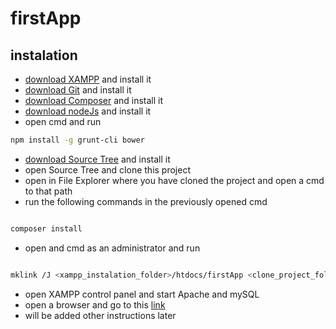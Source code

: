 # firstApp

## instalation 

* [download XAMPP](https://www.apachefriends.org/download.html) and install it 
* [download Git](https://git-scm.com/download/win) and install it 
* [download Composer](https://getcomposer.org/Composer-Setup.exe) and install it 
* [download nodeJs](https://nodejs.org/dist/v6.9.1/node-v6.9.1-x64.msi) and install it 
* open cmd and run

```sh
npm install -g grunt-cli bower
```

* [download Source Tree](https://www.sourcetreeapp.com/) and install it
* open Source Tree and clone this project
* open in File Explorer where you have cloned the project and open a cmd to that path
* run the following commands in the previously opened cmd 

```sh

composer install
```

* open and cmd as an administrator and run

```sh

mklink /J <xampp_instalation_folder>/htdocs/firstApp <clone_project_folder>/public
```

* open XAMPP control panel and start Apache and mySQL
* open a browser and go to this [link](http://localhost/firstApp)
* will be added other instructions later
